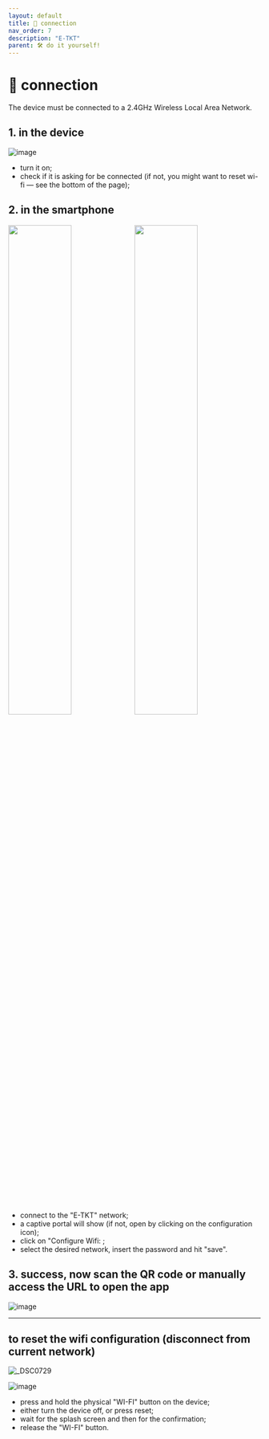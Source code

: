 ```yaml
---
layout: default
title: 📶 connection
nav_order: 7
description: "E-TKT"
parent: 🛠️ do it yourself!
---
```


# 📶 **connection**

The device must be connected to a 2.4GHz Wireless Local Area Network.

## 1. in the device

![image](https://user-images.githubusercontent.com/15098003/196287088-516e709b-66ee-4409-88b3-a3fbd1eaf8fa.png)

- turn it on;
- check if it is asking for be connected (if not, you might want to reset wi-fi — see the bottom of the page);

## 2. in the smartphone

<img src="https://user-images.githubusercontent.com/15098003/196286312-b999314a-c00f-4264-a46f-8d1228cad924.png" width="50%"><img src="https://user-images.githubusercontent.com/15098003/196286314-c6752573-8ceb-456d-aed5-2d2571dc633b.png" width="50%">

- connect to the "E-TKT" network;
- a captive portal will show (if not, open by clicking on the configuration icon);
- click on "Configure Wifi: ;
- select the desired network, insert the password and hit "save".

## 3. success, now scan the QR code or manually access the URL to open the app

![image](https://user-images.githubusercontent.com/15098003/196287118-b797de82-fde9-4ebf-82c0-716149194815.png)
 
----

## to reset the wifi configuration (disconnect from current network)

![_DSC0729](https://user-images.githubusercontent.com/15098003/196286421-695d4b6f-33fd-4a2d-a6f5-8c169c958e76.jpg)

![image](https://user-images.githubusercontent.com/15098003/196287056-4af73b3e-97f8-49bd-8c57-238fa931bda6.png)

- press and hold the physical "WI-FI" button on the device;
- either turn the device off, or press reset;
- wait for the splash screen and then for the confirmation;
- release the "WI-FI" button.
